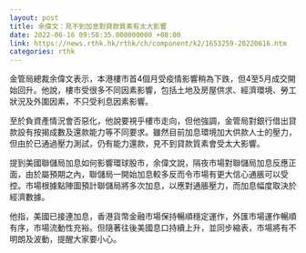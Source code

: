 ```yaml
---
layout: post
title: 余偉文：見不到加息對貸款質素有太大影響
date: 2022-06-16 09:58:35.000000000 +08:00
link: https://news.rthk.hk/rthk/ch/component/k2/1653259-20220616.htm
categories: rthk
---
```


金管局總裁余偉文表示，本港樓市首4個月受疫情影響稍為下跌，但4至5月成交開始回升。他說，樓市受很多不同因素影響，包括土地及房屋供求、經濟環境、勞工狀況及外圍因素，不只受利息因素影響。

至於負資產情況會否惡化，他說要視乎樓市走向，但他強調，金管局對銀行借出貸款設有按揭成數及還款能力等不同要求。雖然目前加息環境加大供款人士的壓力，但由於已通過壓力測試，仍有能力還款，見不到貸款質素會受太大影響。

提到美國聯儲局加息如何影響環球股市，余偉文說，隔夜市場對聯儲局加息反應正面，由於屬預期之內，聯儲局一開始加息較多反而令市場有更大信心通脹可以受控。市場根據點陣圖預計聯儲局將多次加息，以應對通脹壓力，而加息幅度取決於經濟數據。

他指，美國已接連加息，香港貨幣金融市場保持暢順穩定運作，外匯市場運作暢順有序，市場流動性充裕。但隨著往後美國息口持續上升，並同步縮表，市場將有不明朗及波動，提醒大家要小心。
